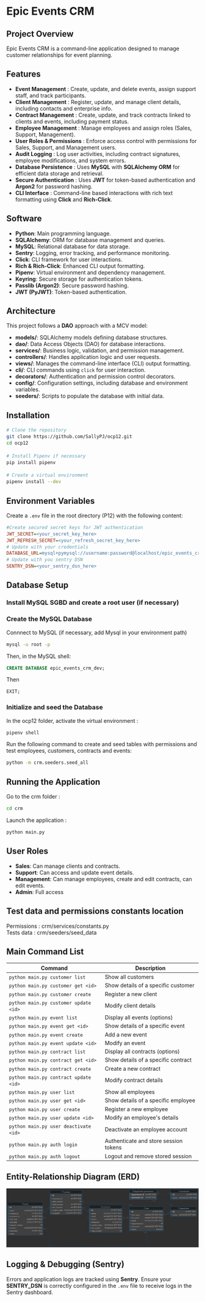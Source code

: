 # Epic Events CRM

## Project Overview
Epic Events CRM is a command-line application designed to manage customer relationships for event planning. 

## Features
- **Event Management** : Create, update, and delete events, assign support staff, and track participants.
- **Client Management** : Register, update, and manage client details, including contacts and enterprise info.
- **Contract Management** : Create, update, and track contracts linked to clients and events, including payment status.
- **Employee Management** : Manage employees and assign roles (Sales, Support, Management).
- **User Roles & Permissions** : Enforce access control with permissions for Sales, Support, and Management users.
- **Audit Logging** : Log user activities, including contract signatures, employee modifications, and system errors.
- **Database Persistence** : Uses **MySQL** with **SQLAlchemy ORM** for efficient data storage and retrieval.
- **Secure Authentication** : Uses **JWT** for token-based authentication and **Argon2** for password hashing.
- **CLI Interface** : Command-line based interactions with rich text formatting using **Click** and **Rich-Click**.

## Software
- **Python**: Main programming language.
- **SQLAlchemy**: ORM for database management and queries.
- **MySQL**: Relational database for data storage.
- **Sentry**: Logging, error tracking, and performance monitoring.
- **Click**: CLI framework for user interactions.
- **Rich & Rich-Click**: Enhanced CLI output formatting.
- **Pipenv**: Virtual environment and dependency management.
- **Keyring**: Secure storage for authentication tokens.
- **Passlib (Argon2)**: Secure password hashing.
- **JWT (PyJWT)**: Token-based authentication.

## Architecture
This project follows a **DAO** approach with a MCV model:

- **models/**: SQLAlchemy models defining database structures.
- **dao/**: Data Access Objects (DAO) for database interactions.
- **services/**: Business logic, validation, and permission management.
- **controllers/**: Handles application logic and user requests.
- **views/**: Manages the command-line interface (CLI) output formatting.
- **cli/**: CLI commands using `click` for user interaction.
- **decorators/**: Authentication and permission control decorators.
- **config/**: Configuration settings, including database and environment variables.
- **seeders/**: Scripts to populate the database with initial data.

## Installation
```sh
# Clone the repository
git clone https://github.com/SallyPJ/ocp12.git
cd ocp12

# Install Pipenv if necessary
pip install pipenv

# Create a virtual environment
pipenv install --dev

```

## Environment Variables
Create a `.env` file in the root directory (P12) with the following content:
```ini
#Create secured secret keys for JWT authentication
JWT_SECRET=<your_secret_key_here>
JWT_REFRESH_SECRET=<your_refresh_secret_key_here>
# Update with your credentials 
DATABASE_URL=mysql+pymysql://username:password@localhost/epic_events_crm_dev
# Update with you sentry DSN 
SENTRY_DSN=<your_sentry_dsn_here>
```

## Database Setup

### Install MySQL SGBD and create a root user (if necessary)

### Create the MySQL Database
Connnect to MySQL (if necessary, add Mysql in your environment path)
```sh
mysql -u root -p
```
Then, in the MySQL shell:
```sql
CREATE DATABASE epic_events_crm_dev;

```
Then 
```sql
EXIT;

```

### Initialize and seed the Database
In the ocp12 folder, activate the virtual environment :
```sh
pipenv shell
```
Run the following command to create and seed tables with permissions 
and test employees, customers, contracts and events:
```sh
python -m crm.seeders.seed_all
```
## Running the Application
Go to the crm folder : 
```sh
cd crm
```
Launch the application :
```sh
python main.py
```

## User Roles
- **Sales**: Can manage clients and contracts.
- **Support**: Can access and update event details.
- **Management**: Can manage employees, create and edit contracts, can edit events.
- **Admin**: Full access 

## Test data and permissions constants location

Permissions : crm/services/constants.py  
Tests data : crm/seeders/seed_data

##  Main Command List
| Command                              | Description                           |
|--------------------------------------|---------------------------------------|
| `python main.py customer list`       | Show all customers                    |
| `python main.py customer get <id>`   | Show details of a specific customer   |
| `python main.py customer create`     | Register a new client                 |
| `python main.py customer update <id>` | Modify client details                 |
| `python main.py event list`          | Display all events (options)          |
| `python main.py event get <id>`      | Show details of a specific event      |
| `python main.py event create`        | Add a new event                       |
| `python main.py event update <id>`   | Modify an event                       |
| `python main.py contract list`       | Display all contracts (options)       |
| `python main.py contract get <id>`   | Show details of a specific contract   |
| `python main.py contract create`     | Create a new contract                 |
| `python main.py contract update <id>` | Modify contract details               |
| `python main.py user list`           | Show all employees                    |
| `python main.py user get <id>`       | Show details of a specific employee   |
| `python main.py user create`         | Register a new employee               |
| `python main.py user update <id>`    | Modify an employee's details          |
| `python main.py user deactivate <id>` | Deactivate an employee account        |
| `python main.py auth login`          | Authenticate and store session tokens |
| `python main.py auth logout`         | Logout and remove stored session      |


## Entity-Relationship Diagram (ERD)
![img_1.png](ER_Diagram.png)


## Logging & Debugging (Sentry)
Errors and application logs are tracked using **Sentry**. Ensure your **SENTRY_DSN** is correctly configured in the `.env` file to receive logs in the Sentry dashboard.



